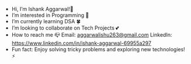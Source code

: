 - Hi, I’m Ishank Aggarwal!👋
- I’m interested in Programming 👀
- I’m currently learning DSA 🍀
- I’m looking to collaborate on Tech Projects 💕
- How to reach me 📪
  Email: aggarwalishu263@gmail.com
  LinkedIn: https://www.linkedin.com/in/ishank-aggarwal-69955a297
- Fun fact: Enjoy solving tricky problems and exploring new technologies!⚡

<!---
IshankAggarwal09/IshankAggarwal09 is a ✨ special ✨ repository because its `README.md` (this file) appears on your GitHub profile.
You can click the Preview link to take a look at your changes.
--->
